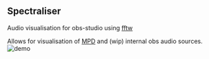 ## Spectraliser
Audio visualisation for obs-studio using [fftw](http://fftw.org/)

Allows for visualisation of [MPD](https://www.musicpd.org/) and (wip) internal obs audio sources.
![demo](https://i.imgur.com/RwJ3Kt3.png)
